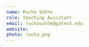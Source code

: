 ```yaml
---
name: Rucha Sathe
role: Teaching Assistant
email: ruchasathe@gatech.edu
website: 
photo: rucha.png
---
```

